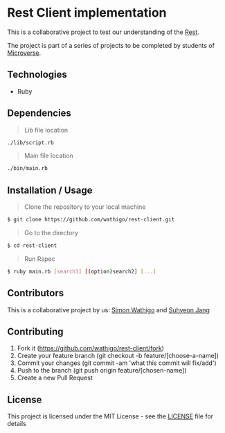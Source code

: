 # Rest Client implementation

This is a collaborative project to test our understanding of the [Rest](https://en.wikipedia.org/wiki/Representational_state_transfer).

The project is part of a series of projects to be completed by students of [Microverse](https://www.microverse.org/ "The Global School for Remote Software Developers!").

## Technologies

- Ruby

## Dependencies

> Lib file location

```sh
./lib/script.rb
```

> Main file location

```sh
./bin/main.rb
```

## Installation / Usage

> Clone the repository to your local machine

```sh
$ git clone https://github.com/wathigo/rest-client.git
```

> Go to the directory

```sh
$ cd rest-client
```

> Run Rspec

```sh
$ ruby main.rb [search1] [(option)search2] [...]
```

## Contributors

This is a collaborative project by us: [Simon Wathigo](https://github.com/wathigo) and [Suhyeon Jang](https://github.com/shjang7)

## Contributing

1. Fork it (https://github.com/wathigo/rest-client/fork)
2. Create your feature branch (git checkout -b feature/[choose-a-name])
3. Commit your changes (git commit -am 'what this commit will fix/add')
4. Push to the branch (git push origin feature/[chosen-name])
5. Create a new Pull Request

## License

This project is licensed under the MIT License - see the [LICENSE](./LICENSE) file for details
